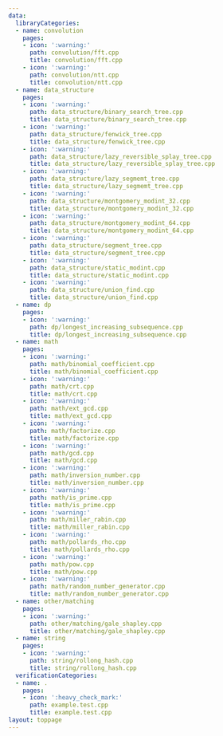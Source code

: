 ```yaml
---
data:
  libraryCategories:
  - name: convolution
    pages:
    - icon: ':warning:'
      path: convolution/fft.cpp
      title: convolution/fft.cpp
    - icon: ':warning:'
      path: convolution/ntt.cpp
      title: convolution/ntt.cpp
  - name: data_structure
    pages:
    - icon: ':warning:'
      path: data_structure/binary_search_tree.cpp
      title: data_structure/binary_search_tree.cpp
    - icon: ':warning:'
      path: data_structure/fenwick_tree.cpp
      title: data_structure/fenwick_tree.cpp
    - icon: ':warning:'
      path: data_structure/lazy_reversible_splay_tree.cpp
      title: data_structure/lazy_reversible_splay_tree.cpp
    - icon: ':warning:'
      path: data_structure/lazy_segmemt_tree.cpp
      title: data_structure/lazy_segmemt_tree.cpp
    - icon: ':warning:'
      path: data_structure/montgomery_modint_32.cpp
      title: data_structure/montgomery_modint_32.cpp
    - icon: ':warning:'
      path: data_structure/montgomery_modint_64.cpp
      title: data_structure/montgomery_modint_64.cpp
    - icon: ':warning:'
      path: data_structure/segment_tree.cpp
      title: data_structure/segment_tree.cpp
    - icon: ':warning:'
      path: data_structure/static_modint.cpp
      title: data_structure/static_modint.cpp
    - icon: ':warning:'
      path: data_structure/union_find.cpp
      title: data_structure/union_find.cpp
  - name: dp
    pages:
    - icon: ':warning:'
      path: dp/longest_increasing_subsequence.cpp
      title: dp/longest_increasing_subsequence.cpp
  - name: math
    pages:
    - icon: ':warning:'
      path: math/binomial_coefficient.cpp
      title: math/binomial_coefficient.cpp
    - icon: ':warning:'
      path: math/crt.cpp
      title: math/crt.cpp
    - icon: ':warning:'
      path: math/ext_gcd.cpp
      title: math/ext_gcd.cpp
    - icon: ':warning:'
      path: math/factorize.cpp
      title: math/factorize.cpp
    - icon: ':warning:'
      path: math/gcd.cpp
      title: math/gcd.cpp
    - icon: ':warning:'
      path: math/inversion_number.cpp
      title: math/inversion_number.cpp
    - icon: ':warning:'
      path: math/is_prime.cpp
      title: math/is_prime.cpp
    - icon: ':warning:'
      path: math/miller_rabin.cpp
      title: math/miller_rabin.cpp
    - icon: ':warning:'
      path: math/pollards_rho.cpp
      title: math/pollards_rho.cpp
    - icon: ':warning:'
      path: math/pow.cpp
      title: math/pow.cpp
    - icon: ':warning:'
      path: math/random_number_generator.cpp
      title: math/random_number_generator.cpp
  - name: other/matching
    pages:
    - icon: ':warning:'
      path: other/matching/gale_shapley.cpp
      title: other/matching/gale_shapley.cpp
  - name: string
    pages:
    - icon: ':warning:'
      path: string/rollong_hash.cpp
      title: string/rollong_hash.cpp
  verificationCategories:
  - name: .
    pages:
    - icon: ':heavy_check_mark:'
      path: example.test.cpp
      title: example.test.cpp
layout: toppage
---
```

